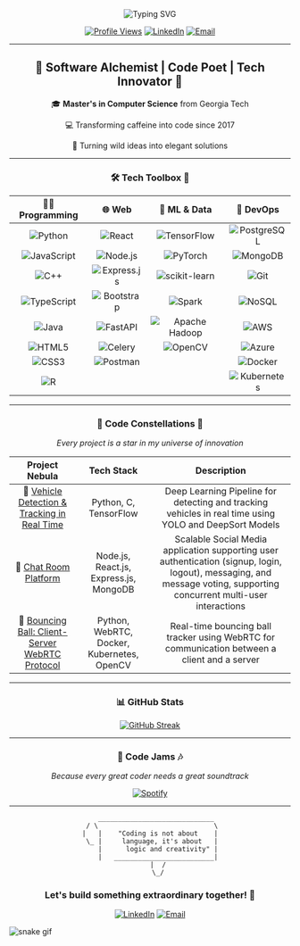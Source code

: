 <div align="center">
  <img src="https://readme-typing-svg.herokuapp.com?font=Fira+Code&size=30&duration=3000&pause=1000&color=00FF00&background=000000&center=true&vCenter=true&multiline=true&width=600&height=100&lines=Hello%2C+World!;I'm+Younes" alt="Typing SVG" />
</div>

<div align="center">

[![Profile Views](https://komarev.com/ghpvc/?username=younes43&style=for-the-badge&color=brightgreen)](https://github.com/younes43)
[![LinkedIn](https://img.shields.io/badge/LinkedIn-Connect-blue?style=for-the-badge&logo=linkedin)](https://www.linkedin.com/in/younes-elbouzekraoui)
[![Email](https://img.shields.io/badge/Email-Contact-red?style=for-the-badge&logo=gmail)](mailto:elbouzekraoui.younes@gmail.com)

</div>

---

<div align="center">
  <h2>🚀 Software Alchemist | Code Poet | Tech Innovator 🚀</h2>
</div>


<div align="center">

  🎓 **Master's in Computer Science** from Georgia Tech

  💻 Transforming caffeine into code since 2017

  🌟 Turning wild ideas into elegant solutions

</div>

---

<div align="center">
  <h3>🛠 Tech Toolbox 🧰</h3>
</div>

<div align="center">

| 👨‍💻 Programming |🌐 Web  | 🤖 ML & Data | 💾 DevOps  |
|:-----------------:|:-----------------:|:-------------:|:-------------:|
| ![Python](https://img.shields.io/badge/Python-3776AB?style=for-the-badge&logo=python&logoColor=white) | ![React](https://img.shields.io/badge/React-20232A?style=for-the-badge&logo=react&logoColor=61DAFB) | ![TensorFlow](https://img.shields.io/badge/TensorFlow-FF6F00?style=for-the-badge&logo=tensorflow&logoColor=white) | ![PostgreSQL](https://img.shields.io/badge/PostgreSQL-316192?style=for-the-badge&logo=postgresql&logoColor=white) |
| ![JavaScript](https://img.shields.io/badge/JavaScript-F7DF1E?style=for-the-badge&logo=javascript&logoColor=black) | ![Node.js](https://img.shields.io/badge/Node.js-339933?style=for-the-badge&logo=nodedotjs&logoColor=white) | ![PyTorch](https://img.shields.io/badge/PyTorch-EE4C2C?style=for-the-badge&logo=pytorch&logoColor=white) | ![MongoDB](https://img.shields.io/badge/MongoDB-47A248?style=for-the-badge&logo=mongodb&logoColor=white) |
| ![C++](https://img.shields.io/badge/C++-00599C?style=for-the-badge&logo=cplusplus&logoColor=white) | ![Express.js](https://img.shields.io/badge/express.js-%23404d59.svg?style=for-the-badge&logo=express&logoColor=%2361DAFB) | ![scikit-learn](https://img.shields.io/badge/scikit--learn-%23F7931E.svg?style=for-the-badge&logo=scikit-learn&logoColor=white) |  ![Git](https://img.shields.io/badge/Git-F05032?style=for-the-badge&logo=git&logoColor=white)|
| ![TypeScript](https://img.shields.io/badge/TypeScript-3178C6?style=for-the-badge&logo=typescript&logoColor=white) | ![Bootstrap](https://img.shields.io/badge/bootstrap-%238511FA.svg?style=for-the-badge&logo=bootstrap&logoColor=white) | ![Spark](https://img.shields.io/badge/Apache_Spark-E25A1C?style=for-the-badge&logo=apache-spark&logoColor=white) | ![NoSQL](https://img.shields.io/badge/NoSQL-000000?style=for-the-badge&logo=nosql&logoColor=white) |
| ![Java](https://img.shields.io/badge/Java-ED8B00?style=for-the-badge&logo=java&logoColor=white) | ![FastAPI](https://img.shields.io/badge/FastAPI-005571?style=for-the-badge&logo=fastapi) | ![Apache Hadoop](https://img.shields.io/badge/Apache%20Hadoop-66CCFF?style=for-the-badge&logo=apachehadoop&logoColor=black) | ![AWS](https://img.shields.io/badge/AWS-232F3E?style=for-the-badge&logo=amazonaws&logoColor=white) |
| ![HTML5](https://img.shields.io/badge/HTML5-E34F26?style=for-the-badge&logo=html5&logoColor=white) | ![Celery](https://img.shields.io/badge/celery-%23a9cc54.svg?style=for-the-badge&logo=celery&logoColor=ddf4a4) | ![OpenCV](https://img.shields.io/badge/opencv-%23white.svg?style=for-the-badge&logo=opencv&logoColor=white) | ![Azure](https://img.shields.io/badge/azure-%230072C6.svg?style=for-the-badge&logo=microsoftazure&logoColor=white) |
| ![CSS3](https://img.shields.io/badge/CSS3-1572B6?style=for-the-badge&logo=css3&logoColor=white) | ![Postman](https://img.shields.io/badge/Postman-FF6C37?style=for-the-badge&logo=postman&logoColor=white) |  | ![Docker](https://img.shields.io/badge/Docker-2496ED?style=for-the-badge&logo=docker&logoColor=white) |
| ![R](https://img.shields.io/badge/r-%23276DC3.svg?style=for-the-badge&logo=r&logoColor=white) |  |  | ![Kubernetes](https://img.shields.io/badge/Kubernetes-326CE5?style=for-the-badge&logo=kubernetes&logoColor=white) |

</div>

---

<div align="center">
  <h3>🌟 Code Constellations 🌟</h3>
  <i>Every project is a star in my universe of innovation</i>
</div>

<div align="center">

| Project Nebula | Tech Stack | Description |
|:--------------:|:----------:|:-----------:|
| 🌌 [Vehicle Detection & Tracking in Real Time](https://github.com/Younes43/Vehicule_Detection_Tracking) | Python, C, TensorFlow | Deep Learning Pipeline for detecting and tracking vehicles in real time using YOLO and DeepSort Models  |
| 🚀 [Chat Room Platform](https://github.com/Younes43/Chat-Room-Platform) | Node.js, React.js, Express.js, MongoDB | Scalable Social Media application supporting user authentication (signup, login, logout), messaging, and message voting, supporting concurrent multi-user interactions|
| 🧠 [Bouncing Ball: Client-Server WebRTC Protocol](https://github.com/Younes43/Bouncing-Ball-Tracker-Client-Server-Application) | Python, WebRTC, Docker, Kubernetes, OpenCV  | Real-time bouncing ball tracker using WebRTC for communication between a client and a server |

</div>

---

<div align="center">
  <h3>📊 GitHub Stats</h3>
</div>

<div align="center">

[![GitHub Streak](https://github-readme-streak-stats.herokuapp.com/?user=younes43&theme=radical)](https://git.io/streak-stats)

</div>

---

<div align="center">
  <h3>🎵 Code Jams 🎶</h3>
  <i>Because every great coder needs a great soundtrack</i>
</div>

<div align="center">

[![Spotify](https://novatorem.vercel.app/api/spotify?background_color=0d1117&border_color=ffffff)](https://open.spotify.com/user/younes43)

</div>

---

<div align="center">

```
   _____________________________
 / \                             \
|   |    "Coding is not about    |
 \_ |     language, it's about   |
    |      logic and creativity" |
    |   _________________________|
    |  /
    \_/
```

</div>

<div align="center">
  <h3>Let's build something extraordinary together! 🚀</h3>

[![LinkedIn](https://img.shields.io/badge/LinkedIn-Connect-blue?style=for-the-badge&logo=linkedin)](https://www.linkedin.com/in/younes-elbouzekraoui)
[![Email](https://img.shields.io/badge/Email-Contact-red?style=for-the-badge&logo=gmail)](mailto:elbouzekraoui.younes@gmail.com)

</div>

<!-- Snake Animation -->
![snake gif](https://github.com/younes43/younes43/blob/output/github-contribution-grid-snake.gif)
